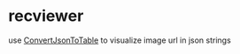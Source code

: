 # recviewer
use [ConvertJsonToTable](https://github.com/afshinm/Json-to-HTML-Table) to visualize image url in json strings
